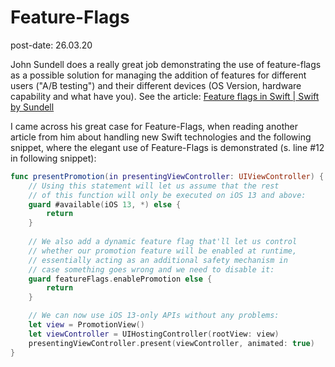 # Feature-Flags
post-date: 26.03.20

John Sundell does a really great job demonstrating the use of feature-flags as a possible solution for managing the addition
of features for different users ("A/B testing") and their different devices (OS Version, hardware capability and
what have you). See the article: [Feature flags in Swift | Swift by Sundell](https://www.swiftbysundell.com/articles/feature-flags-in-swift/)

I came across his great case for Feature-Flags, when reading another article from him about handling new Swift technologies
and the following snippet, where the elegant use of Feature-Flags is demonstrated (s. line #12 in following snippet):
``` swift
func presentPromotion(in presentingViewController: UIViewController) {
    // Using this statement will let us assume that the rest
    // of this function will only be executed on iOS 13 and above:
    guard #available(iOS 13, *) else {
        return
    }
    
    // We also add a dynamic feature flag that'll let us control
    // whether our promotion feature will be enabled at runtime,
    // essentially acting as an additional safety mechanism in
    // case something goes wrong and we need to disable it:
    guard featureFlags.enablePromotion else {
        return
    }

    // We can now use iOS 13-only APIs without any problems:
    let view = PromotionView()
    let viewController = UIHostingController(rootView: view)
    presentingViewController.present(viewController, animated: true)
}
```
